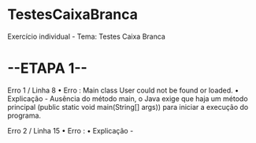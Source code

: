 # TestesCaixaBranca
Exercício individual - Tema: Testes Caixa Branca
# --ETAPA 1--

Erro 1 / Linha 8
• Erro : Main class User could not be found or loaded.
• Explicação - Ausência do método main, o Java exige que haja um método principal (public static void main(String[] args)) para iniciar a execução do programa.

Erro 2 / Linha 15
• Erro :
• Explicação -
